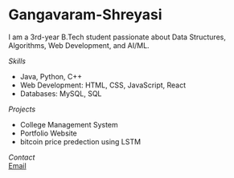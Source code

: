 # Gangavaram-Shreyasi  
I am a 3rd-year B.Tech student passionate about Data Structures, Algorithms, Web Development, and AI/ML.  

*Skills*  
- Java, Python, C++  
- Web Development: HTML, CSS, JavaScript, React  
- Databases: MySQL, SQL  

*Projects*  
- College Management System  
- Portfolio Website  
- bitcoin price predection using LSTM 

*Contact*  
[Email](gangavaramshreyasi@gmail.com)
